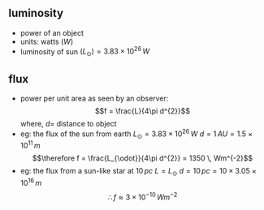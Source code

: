 ## luminosity
- power of an object
- units: watts ($W$)
- luminosity of sun $(L_{\odot}) = 3.83\times10^{26}\, W$
## flux
- power per unit area as seen by an observer: $$f = \frac{L}{4\pi d^{2}}$$
	where, $d=$ distance to object
- eg: the flux of the sun from earth
		$L_{\odot}= 3.83\times10^{26}\, W$
		$d = 1 \, AU = 1.5\times10^{11}\,m$
		$$\therefore f = \frac{L_{\odot}}{4\pi d^{2}} = 1350 \, Wm^{-2}$$
- eg: the flux from a sun-like star at $10 \, pc$
		$L = L_\odot$
		$d = 10 \, pc = 10 \times 3.05\times10^{16}\,m$
		$$\therefore f \approx 3\times10^{-10}\,Wm^{-2}$$
		